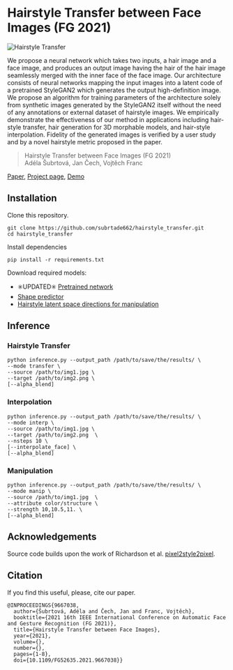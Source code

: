 # Hairstyle Transfer between Face Images (FG 2021)



![Hairstyle Transfer](https://user-images.githubusercontent.com/52527235/175562680-d5c57b0e-6227-467f-b9be-908caba69202.png)


We propose a neural network which takes two inputs, a hair image and a face image, and produces an output image having the hair of the hair image seamlessly merged with the inner face of the face image. Our architecture consists of neural networks mapping the input images into a latent code of a pretrained StyleGAN2 which generates the output high-definition image. We propose an algorithm for training parameters of the architecture solely from synthetic images generated by the StyleGAN2 itself without the need of any annotations or external dataset of hairstyle images. We empirically demonstrate the effectiveness of our method in applications including hair-style transfer, hair generation for 3D morphable models, and hair-style interpolation. Fidelity of the generated images is verified by a user study and by a novel hairstyle metric proposed in the paper.

>Hairstyle Transfer between Face Images (FG 2021)</br>
Adéla Šubrtová, Jan Čech, Vojtěch Franc



[Paper](https://ieeexplore.ieee.org/abstract/document/9667038), [Project page](http://cmp.felk.cvut.cz/hairstyles/index), [Demo](http://cmp.felk.cvut.cz/hairstyles/demo) 




## Installation

Clone this repository.
```
git clone https://github.com/subrtade662/hairstyle_transfer.git
cd hairstyle_transfer
```

Install dependencies
```
pip install -r requirements.txt
```

Download required models:
  * ✳️UPDATED✳️ [Pretrained network](https://drive.google.com/file/d/1gsJuFf2b927AqVp3BrlZkHv8wrk9gBbF/view?usp=sharing)
  * [Shape predictor](http://dlib.net/files/shape_predictor_68_face_landmarks.dat.bz2)
  * [Hairstyle latent space directions for manipulation](https://drive.google.com/file/d/12RXDNfvqIQxARD_zl-MQLlT6lUkgnzYH/view?usp=sharing)


## Inference

### Hairstyle Transfer
```
python inference.py --output_path /path/to/save/the/results/ \
--mode transfer \
--source /path/to/img1.jpg \
--target /path/to/img2.png \
[--alpha_blend]
```

### Interpolation
```
python inference.py --output_path /path/to/save/the/results/ \
--mode interp \
--source /path/to/img1.jpg \
--target /path/to/img2.png  \
--nsteps 10 \
[--interpolate_face] \
[--alpha_blend]
```

### Manipulation
```
python inference.py --output_path /path/to/save/the/results/ \
--mode manip \
--source /path/to/img1.jpg  \
--attribute color/structure \
--strength 10,10.5,11. \
[--alpha_blend]
```

## Acknowledgements

Source code builds upon the work of Richardson et al. [pixel2style2pixel](https://github.com/eladrich/pixel2style2pixel).

## Citation
If you find this useful, please, cite our paper.

```
@INPROCEEDINGS{9667038,
  author={Šubrtová, Adéla and Čech, Jan and Franc, Vojtěch},
  booktitle={2021 16th IEEE International Conference on Automatic Face and Gesture Recognition (FG 2021)}, 
  title={Hairstyle Transfer between Face Images}, 
  year={2021},
  volume={},
  number={},
  pages={1-8},
  doi={10.1109/FG52635.2021.9667038}}

``` 

